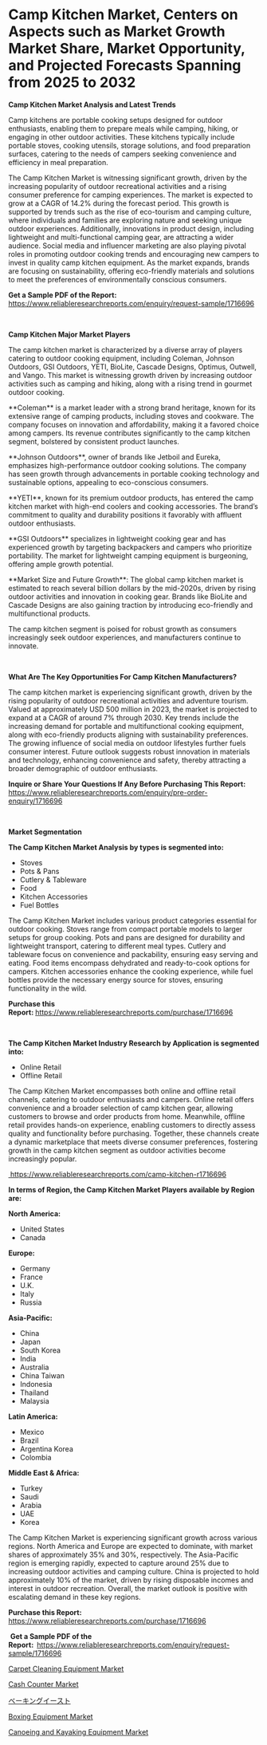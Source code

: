 <p><h1>Camp Kitchen Market, Centers on Aspects such as Market Growth Market Share, Market Opportunity, and Projected Forecasts Spanning from 2025 to 2032</h1></p><p><strong>Camp Kitchen Market Analysis and Latest Trends</strong></p>
<p><p>Camp kitchens are portable cooking setups designed for outdoor enthusiasts, enabling them to prepare meals while camping, hiking, or engaging in other outdoor activities. These kitchens typically include portable stoves, cooking utensils, storage solutions, and food preparation surfaces, catering to the needs of campers seeking convenience and efficiency in meal preparation.</p><p>The Camp Kitchen Market is witnessing significant growth, driven by the increasing popularity of outdoor recreational activities and a rising consumer preference for camping experiences. The market is expected to grow at a CAGR of 14.2% during the forecast period. This growth is supported by trends such as the rise of eco-tourism and camping culture, where individuals and families are exploring nature and seeking unique outdoor experiences. Additionally, innovations in product design, including lightweight and multi-functional camping gear, are attracting a wider audience. Social media and influencer marketing are also playing pivotal roles in promoting outdoor cooking trends and encouraging new campers to invest in quality camp kitchen equipment. As the market expands, brands are focusing on sustainability, offering eco-friendly materials and solutions to meet the preferences of environmentally conscious consumers.</p></p>
<p><strong>Get a Sample PDF of the Report:&nbsp;</strong> <a href="https://www.reliableresearchreports.com/enquiry/request-sample/1716696?utm_campaign=48&utm_medium=2&utm_source=Github&utm_content=ia&utm_term=05042025&utm_id=camp-kitchen">https://www.reliableresearchreports.com/enquiry/request-sample/1716696</a></p>
<p>&nbsp;</p>
<p><strong>Camp Kitchen Major Market Players</strong></p>
<p><p>The camp kitchen market is characterized by a diverse array of players catering to outdoor cooking equipment, including Coleman, Johnson Outdoors, GSI Outdoors, YETI, BioLite, Cascade Designs, Optimus, Outwell, and Vango. This market is witnessing growth driven by increasing outdoor activities such as camping and hiking, along with a rising trend in gourmet outdoor cooking.</p><p>**Coleman** is a market leader with a strong brand heritage, known for its extensive range of camping products, including stoves and cookware. The company focuses on innovation and affordability, making it a favored choice among campers. Its revenue contributes significantly to the camp kitchen segment, bolstered by consistent product launches.</p><p>**Johnson Outdoors**, owner of brands like Jetboil and Eureka, emphasizes high-performance outdoor cooking solutions. The company has seen growth through advancements in portable cooking technology and sustainable options, appealing to eco-conscious consumers.</p><p>**YETI**, known for its premium outdoor products, has entered the camp kitchen market with high-end coolers and cooking accessories. The brand’s commitment to quality and durability positions it favorably with affluent outdoor enthusiasts.</p><p>**GSI Outdoors** specializes in lightweight cooking gear and has experienced growth by targeting backpackers and campers who prioritize portability. The market for lightweight camping equipment is burgeoning, offering ample growth potential.</p><p>**Market Size and Future Growth**: The global camp kitchen market is estimated to reach several billion dollars by the mid-2020s, driven by rising outdoor activities and innovation in cooking gear. Brands like BioLite and Cascade Designs are also gaining traction by introducing eco-friendly and multifunctional products.</p><p>The camp kitchen segment is poised for robust growth as consumers increasingly seek outdoor experiences, and manufacturers continue to innovate.</p></p>
<p>&nbsp;</p>
<p><strong>What Are The Key Opportunities For Camp Kitchen Manufacturers?</strong></p>
<p><p>The camp kitchen market is experiencing significant growth, driven by the rising popularity of outdoor recreational activities and adventure tourism. Valued at approximately USD 500 million in 2023, the market is projected to expand at a CAGR of around 7% through 2030. Key trends include the increasing demand for portable and multifunctional cooking equipment, along with eco-friendly products aligning with sustainability preferences. The growing influence of social media on outdoor lifestyles further fuels consumer interest. Future outlook suggests robust innovation in materials and technology, enhancing convenience and safety, thereby attracting a broader demographic of outdoor enthusiasts.</p></p>
<p><strong>Inquire or Share Your Questions If Any Before Purchasing This Report:</strong> <a href="https://www.reliableresearchreports.com/enquiry/pre-order-enquiry/1716696?utm_campaign=48&utm_medium=2&utm_source=Github&utm_content=ia&utm_term=05042025&utm_id=camp-kitchen">https://www.reliableresearchreports.com/enquiry/pre-order-enquiry/1716696</a></p>
<p>&nbsp;</p>
<p><strong>Market Segmentation</strong></p>
<p><strong>The Camp Kitchen Market Analysis by types is segmented into:</strong></p>
<p><ul><li>Stoves</li><li>Pots & Pans</li><li>Cutlery & Tableware</li><li>Food</li><li>Kitchen Accessories</li><li>Fuel Bottles</li></ul></p>
<p><p>The Camp Kitchen Market includes various product categories essential for outdoor cooking. Stoves range from compact portable models to larger setups for group cooking. Pots and pans are designed for durability and lightweight transport, catering to different meal types. Cutlery and tableware focus on convenience and packability, ensuring easy serving and eating. Food items encompass dehydrated and ready-to-cook options for campers. Kitchen accessories enhance the cooking experience, while fuel bottles provide the necessary energy source for stoves, ensuring functionality in the wild.</p></p>
<p><strong>Purchase this Report:&nbsp;</strong><a href="https://www.reliableresearchreports.com/purchase/1716696?utm_campaign=48&utm_medium=2&utm_source=Github&utm_content=ia&utm_term=05042025&utm_id=camp-kitchen">https://www.reliableresearchreports.com/purchase/1716696</a></p>
<p>&nbsp;</p>
<p><strong>The Camp Kitchen Market Industry Research by Application is segmented into:</strong></p>
<p><ul><li>Online Retail</li><li>Offline Retail</li></ul></p>
<p><p>The Camp Kitchen Market encompasses both online and offline retail channels, catering to outdoor enthusiasts and campers. Online retail offers convenience and a broader selection of camp kitchen gear, allowing customers to browse and order products from home. Meanwhile, offline retail provides hands-on experience, enabling customers to directly assess quality and functionality before purchasing. Together, these channels create a dynamic marketplace that meets diverse consumer preferences, fostering growth in the camp kitchen segment as outdoor activities become increasingly popular.</p></p>
<p><a href="https://www.reliableresearchreports.com/camp-kitchen-r1716696?utm_campaign=48&utm_medium=2&utm_source=Github&utm_content=ia&utm_term=05042025&utm_id=camp-kitchen">&nbsp;https://www.reliableresearchreports.com/camp-kitchen-r1716696</a></p>
<p><strong>In terms of Region, the Camp Kitchen Market Players available by Region are:</strong></p>
<p>
    <p> <strong> North America: </strong>
        <ul>
            <li>United States</li>
            <li>Canada</li>
        </ul>
        </p> 
    <p> <strong> Europe: </strong>
        <ul>
            <li>Germany</li>
            <li>France</li>
            <li>U.K.</li>
            <li>Italy</li>
            <li>Russia</li>
        </ul>
        </p> 
    <p> <strong> Asia-Pacific: </strong>
        <ul>
            <li>China</li>
            <li>Japan</li>
            <li>South Korea</li>
            <li>India</li>
            <li>Australia</li>
            <li>China Taiwan</li>
            <li>Indonesia</li>
            <li>Thailand</li>
            <li>Malaysia</li>
        </ul>
        </p> 
    <p> <strong> Latin America: </strong>
        <ul>
            <li>Mexico</li>
            <li>Brazil</li>
            <li>Argentina Korea</li>
            <li>Colombia</li>
        </ul>
        </p> 
    <p> <strong> Middle East & Africa: </strong>
        <ul>
            <li>Turkey</li>
            <li>Saudi</li>
            <li>Arabia</li>
            <li>UAE</li>
            <li>Korea</li>
        </ul>
    </p>
    </p>
<p><p>The Camp Kitchen Market is experiencing significant growth across various regions. North America and Europe are expected to dominate, with market shares of approximately 35% and 30%, respectively. The Asia-Pacific region is emerging rapidly, expected to capture around 25% due to increasing outdoor activities and camping culture. China is projected to hold approximately 10% of the market, driven by rising disposable incomes and interest in outdoor recreation. Overall, the market outlook is positive with escalating demand in these key regions.</p></p>
<p><strong>Purchase this Report: </strong><a href="https://www.reliableresearchreports.com/purchase/1716696?utm_campaign=48&utm_medium=2&utm_source=Github&utm_content=ia&utm_term=05042025&utm_id=camp-kitchen">https://www.reliableresearchreports.com/purchase/1716696</a></p>
<p>&nbsp;<strong>Get a Sample PDF of the Report:&nbsp;&nbsp;</strong><a href="https://www.reliableresearchreports.com/enquiry/request-sample/1716696?utm_campaign=48&utm_medium=2&utm_source=Github&utm_content=ia&utm_term=05042025&utm_id=camp-kitchen">https://www.reliableresearchreports.com/enquiry/request-sample/1716696</a></p>
<p><strong></strong></p>
<p><p><a href="https://github.com/kaforarvero/Market-Research-Report-List-1/blob/main/carpet-cleaning-equipment-market.md?utm_campaign=48&utm_medium=2&utm_source=Github&utm_content=ia&utm_term=05042025&utm_id=camp-kitchen">Carpet Cleaning Equipment Market</a></p><p><a href="https://github.com/djihencygnel74/Market-Research-Report-List-1/blob/main/cash-counter-market.md?utm_campaign=48&utm_medium=2&utm_source=Github&utm_content=ia&utm_term=05042025&utm_id=camp-kitchen">Cash Counter Market</a></p><p><a href="https://github.com/lababdou/Market-Research-Report-List-7/blob/main/685787751989.md?utm_campaign=48&utm_medium=2&utm_source=Github&utm_content=ia&utm_term=05042025&utm_id=camp-kitchen">ベーキングイースト</a></p><p><a href="https://github.com/variothonia/Market-Research-Report-List-1/blob/main/boxing-equipment-market.md?utm_campaign=48&utm_medium=2&utm_source=Github&utm_content=ia&utm_term=05042025&utm_id=camp-kitchen">Boxing Equipment Market</a></p><p><a href="https://github.com/berkemiars2j/Market-Research-Report-List-1/blob/main/canoeing-and-kayaking-equipment-market.md?utm_campaign=48&utm_medium=2&utm_source=Github&utm_content=ia&utm_term=05042025&utm_id=camp-kitchen">Canoeing and Kayaking Equipment Market</a></p></p>
